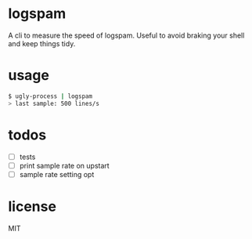 # logspam
A cli to measure the speed of logspam. Useful to avoid braking your shell and keep things tidy.

# usage
```bash
$ ugly-process | logspam
> last sample: 500 lines/s
```

# todos
- [ ] tests
- [ ] print sample rate on upstart
- [ ] sample rate setting opt

# license
MIT

